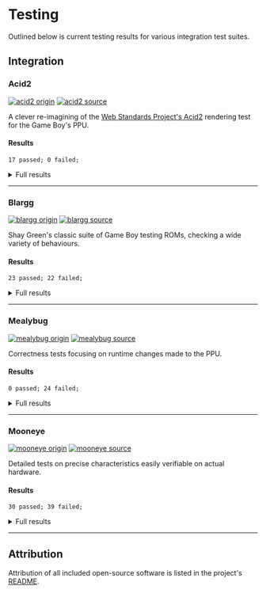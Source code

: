 # Testing

Outlined below is current testing results for various integration test suites.

## Integration

### Acid2

[![acid2 origin][acid2.git.badge]][acid2.git.hyper]
[![acid2 source][acid2.src.badge]][acid2.src.hyper]

A clever re-imagining of the [Web Standards Project's Acid2][acid2] rendering
test for the Game Boy's PPU.

#### Results

```
17 passed; 0 failed;
```

<details>
  <summary>Full results</summary>

  | Pass | Test                                                |
  |:----:| --------------------------------------------------- |
  |  ✅  | `failure_10_obj_limit`                              |
  |  ✅  | `failure_8x16_obj_tile_index_bit_0`                 |
  |  ✅  | `failure_bg_enable`                                 |
  |  ✅  | `failure_bg_map`                                    |
  |  ✅  | `failure_obj_enable`                                |
  |  ✅  | `failure_obj_horizontal_flip`                       |
  |  ✅  | `failure_obj_palette`                               |
  |  ✅  | `failure_obj_priority_lower_x`                      |
  |  ✅  | `failure_obj_priority_same_x`                       |
  |  ✅  | `failure_obj_size`                                  |
  |  ✅  | `failure_obj_to_bg_priority`                        |
  |  ✅  | `failure_obj_vertical_flip`                         |
  |  ✅  | `failure_tile_sel`                                  |
  |  ✅  | `failure_win_enable`                                |
  |  ✅  | `failure_win_line_counter`                          |
  |  ✅  | `failure_win_map`                                   |
  |  ✅  | `success`                                           |

</details>

---

### Blargg

[![blargg origin][blargg.git.badge]][blargg.git.hyper]
[![blargg source][blargg.src.badge]][blargg.src.hyper]

Shay Green's classic suite of Game Boy testing ROMs, checking a wide variety of
behaviours.

#### Results

```
23 passed; 22 failed;
```

<details>
  <summary>Full results</summary>

  | Pass | Test                                                |
  |:----:| --------------------------------------------------- |
  |  ✅  | `cpu_instrs/cpu_instrs.gb`                          |
  |  ✅  | `cpu_instrs/individual/01-special.gb`               |
  |  ✅  | `cpu_instrs/individual/02-interrupts.gb`            |
  |  ✅  | `cpu_instrs/individual/03-op sp,hl.gb`              |
  |  ✅  | `cpu_instrs/individual/04-op r,imm.gb`              |
  |  ✅  | `cpu_instrs/individual/05-op rp.gb`                 |
  |  ✅  | `cpu_instrs/individual/06-ld r,r.gb`                |
  |  ✅  | `cpu_instrs/individual/07-jr,jp,call,ret,rst.gb`    |
  |  ✅  | `cpu_instrs/individual/08-misc instrs.gb`           |
  |  ✅  | `cpu_instrs/individual/09-op r,r.gb`                |
  |  ✅  | `cpu_instrs/individual/10-bit ops.gb`               |
  |  ✅  | `cpu_instrs/individual/11-op a,(hl).gb`             |
  |  ❌  | `dmg_sound/dmg_sound.gb`                            |
  |  ❌  | `dmg_sound/rom_singles/01-registers.gb`             |
  |  ❌  | `dmg_sound/rom_singles/02-len ctr.gb`               |
  |  ❌  | `dmg_sound/rom_singles/03-trigger.gb`               |
  |  ❌  | `dmg_sound/rom_singles/04-sweep.gb`                 |
  |  ❌  | `dmg_sound/rom_singles/05-sweep details.gb`         |
  |  ❌  | `dmg_sound/rom_singles/06-overflow on trigger.gb`   |
  |  ❌  | `dmg_sound/rom_singles/07-len sweep period sync.gb` |
  |  ❌  | `dmg_sound/rom_singles/08-len ctr during power.gb`  |
  |  ❌  | `dmg_sound/rom_singles/09-wave read while on.gb`    |
  |  ❌  | `dmg_sound/rom_singles/10-wave trigger while on.gb` |
  |  ❌  | `dmg_sound/rom_singles/11-regs after power.gb`      |
  |  ❌  | `dmg_sound/rom_singles/12-wave write while on.gb`   |
  |  ❌  | `halt_bug.gb`                                       |
  |  ✅  | `instr_timing/instr_timing.gb`                      |
  |  ❌  | `interrupt_time/interrupt_time.gb`                  |
  |  ✅  | `mem_timing/individual/01-read_timing.gb`           |
  |  ✅  | `mem_timing/individual/02-write_timing.gb`          |
  |  ✅  | `mem_timing/individual/03-modify_timing.gb`         |
  |  ✅  | `mem_timing/mem_timing.gb`                          |
  |  ✅  | `mem_timing-2/mem_timing.gb`                        |
  |  ✅  | `mem_timing-2/rom_singles/01-read_timing.gb`        |
  |  ✅  | `mem_timing-2/rom_singles/02-write_timing.gb`       |
  |  ✅  | `mem_timing-2/rom_singles/03-modify_timing.gb`      |
  |  ❌  | `oam_bug/oam_bug.gb`                                |
  |  ❌  | `oam_bug/rom_singles/1-lcd_sync.gb`                 |
  |  ❌  | `oam_bug/rom_singles/2-causes.gb`                   |
  |  ✅  | `oam_bug/rom_singles/3-non_causes.gb`               |
  |  ❌  | `oam_bug/rom_singles/4-scanline_timing.gb`          |
  |  ❌  | `oam_bug/rom_singles/5-timing_bug.gb`               |
  |  ✅  | `oam_bug/rom_singles/6-timing_no_bug.gb`            |
  |  ❌  | `oam_bug/rom_singles/7-timing_effect.gb`            |
  |  ❌  | `oam_bug/rom_singles/8-instr_effect.gb`             |

</details>

---

### Mealybug

[![mealybug origin][mealybug.git.badge]][mealybug.git.hyper]
[![mealybug source][mealybug.src.badge]][mealybug.src.hyper]

Correctness tests focusing on runtime changes made to the PPU.

#### Results

```
0 passed; 24 failed;
```

<details>
  <summary>Full results</summary>

  | Pass | Test                                                |
  |:----:| --------------------------------------------------- |
  |  ❌  | `m2_win_en_toggle`                                  |
  |  ❌  | `m3_bgp_change`                                     |
  |  ❌  | `m3_bgp_change_sprites`                             |
  |  ❌  | `m3_lcdc_bg_en_change`                              |
  |  ❌  | `m3_lcdc_bg_map_change`                             |
  |  ❌  | `m3_lcdc_obj_en_change`                             |
  |  ❌  | `m3_lcdc_obj_en_change_variant`                     |
  |  ❌  | `m3_lcdc_obj_size_change`                           |
  |  ❌  | `m3_lcdc_obj_size_change_scx`                       |
  |  ❌  | `m3_lcdc_tile_sel_change`                           |
  |  ❌  | `m3_lcdc_tile_sel_win_change`                       |
  |  ❌  | `m3_lcdc_win_en_change_multiple`                    |
  |  ❌  | `m3_lcdc_win_en_change_multiple_wx`                 |
  |  ❌  | `m3_lcdc_win_map_change`                            |
  |  ❌  | `m3_obp0_change`                                    |
  |  ❌  | `m3_scx_high_5_bits`                                |
  |  ❌  | `m3_scx_low_3_bits`                                 |
  |  ❌  | `m3_scy_change`                                     |
  |  ❌  | `m3_window_timing`                                  |
  |  ❌  | `m3_window_timing_wx_0`                             |
  |  ❌  | `m3_wx_4_change`                                    |
  |  ❌  | `m3_wx_4_change_sprites`                            |
  |  ❌  | `m3_wx_5_change`                                    |
  |  ❌  | `m3_wx_6_change`                                    |

</details>

---

### Mooneye

[![mooneye origin][mooneye.git.badge]][mooneye.git.hyper]
[![mooneye source][mooneye.src.badge]][mooneye.src.hyper]

Detailed tests on precise characteristics easily verifiable on actual hardware.

#### Results

```
30 passed; 39 failed;
```

<details>
  <summary>Full results</summary>

  | Pass | Test                                                |
  |:----:| --------------------------------------------------- |
  |  ❌  | `acceptance/add_sp_e_timing.gb`                     |
  |  ✅  | `acceptance/bits/mem_oam.gb`                        |
  |  ✅  | `acceptance/bits/reg_f.gb`                          |
  |  ❌  | `acceptance/bits/unused_hwio-GS.gb`                 |
  |  ❌  | `acceptance/boot_div-dmg0.gb`                       |
  |  ❌  | `acceptance/boot_div-dmgABCmgb.gb`                  |
  |  ❌  | `acceptance/boot_hwio-dmg0.gb`                      |
  |  ❌  | `acceptance/boot_hwio-dmgABCmgb.gb`                 |
  |  ❌  | `acceptance/boot_regs-dmg0.gb`                      |
  |  ✅  | `acceptance/boot_regs-dmgABC.gb`                    |
  |  ❌  | `acceptance/call_cc_timing.gb`                      |
  |  ❌  | `acceptance/call_cc_timing2.gb`                     |
  |  ❌  | `acceptance/call_timing.gb`                         |
  |  ❌  | `acceptance/call_timing2.gb`                        |
  |  ✅  | `acceptance/di_timing-GS.gb`                        |
  |  ✅  | `acceptance/div_timing.gb`                          |
  |  ✅  | `acceptance/ei_sequence.gb`                         |
  |  ✅  | `acceptance/ei_timing.gb`                           |
  |  ✅  | `acceptance/halt_ime0_ei.gb`                        |
  |  ✅  | `acceptance/halt_ime0_nointr_timing.gb`             |
  |  ✅  | `acceptance/halt_ime1_timing.gb`                    |
  |  ✅  | `acceptance/halt_ime1_timing2-GS.gb`                |
  |  ✅  | `acceptance/if_ie_registers.gb`                     |
  |  ✅  | `acceptance/instr/daa.gb`                           |
  |  ❌  | `acceptance/interrupts/ie_push.gb`                  |
  |  ✅  | `acceptance/intr_timing.gb`                         |
  |  ❌  | `acceptance/jp_cc_timing.gb`                        |
  |  ❌  | `acceptance/jp_timing.gb`                           |
  |  ❌  | `acceptance/ld_hl_sp_e_timing.gb`                   |
  |  ✅  | `acceptance/oam_dma/basic.gb`                       |
  |  ✅  | `acceptance/oam_dma/reg_read.gb`                    |
  |  ❌  | `acceptance/oam_dma_restart.gb`                     |
  |  ❌  | `acceptance/oam_dma/sources-GS.gb`                  |
  |  ❌  | `acceptance/oam_dma_start.gb`                       |
  |  ❌  | `acceptance/oam_dma_timing.gb`                      |
  |  ✅  | `acceptance/pop_timing.gb`                          |
  |  ❌  | `acceptance/ppu/hblank_ly_scx_timing-GS.gb`         |
  |  ✅  | `acceptance/ppu/intr_1_2_timing-GS.gb`              |
  |  ❌  | `acceptance/ppu/intr_2_0_timing.gb`                 |
  |  ❌  | `acceptance/ppu/intr_2_mode0_timing.gb`             |
  |  ❌  | `acceptance/ppu/intr_2_mode0_timing_sprites.gb`     |
  |  ❌  | `acceptance/ppu/intr_2_mode3_timing.gb`             |
  |  ❌  | `acceptance/ppu/intr_2_oam_ok_timing.gb`            |
  |  ❌  | `acceptance/ppu/lcdon_timing-GS.gb`                 |
  |  ❌  | `acceptance/ppu/lcdon_write_timing-GS.gb`           |
  |  ❌  | `acceptance/ppu/stat_irq_blocking.gb`               |
  |  ❌  | `acceptance/ppu/stat_lyc_onoff.gb`                  |
  |  ❌  | `acceptance/ppu/vblank_stat_intr-GS.gb`             |
  |  ❌  | `acceptance/push_timing.gb`                         |
  |  ✅  | `acceptance/rapid_di_ei.gb`                         |
  |  ❌  | `acceptance/ret_cc_timing.gb`                       |
  |  ❌  | `acceptance/ret_timing.gb`                          |
  |  ❌  | `acceptance/reti_intr_timing.gb`                    |
  |  ❌  | `acceptance/reti_timing.gb`                         |
  |  ❌  | `acceptance/rst_timing.gb`                          |
  |  ❌  | `acceptance/serial/boot_sclk_align-dmgABCmgb.gb`    |
  |  ✅  | `acceptance/timer/div_write.gb`                     |
  |  ✅  | `acceptance/timer/rapid_toggle.gb`                  |
  |  ✅  | `acceptance/timer/tim00.gb`                         |
  |  ✅  | `acceptance/timer/tim00_div_trigger.gb`             |
  |  ✅  | `acceptance/timer/tim01.gb`                         |
  |  ✅  | `acceptance/timer/tim01_div_trigger.gb`             |
  |  ✅  | `acceptance/timer/tim10.gb`                         |
  |  ✅  | `acceptance/timer/tim10_div_trigger.gb`             |
  |  ✅  | `acceptance/timer/tim11.gb`                         |
  |  ✅  | `acceptance/timer/tim11_div_trigger.gb`             |
  |  ✅  | `acceptance/timer/tima_reload.gb`                   |
  |  ❌  | `acceptance/timer/tima_write_reloading.gb`          |
  |  ❌  | `acceptance/timer/tma_write_reloading.gb`           |

</details>

---

## Attribution

Attribution of all included open-source software is listed in the project's
[README][attrib].

<!-- Reference-style links -->
[acid2]: https://webstandards.org/files/acid2/test.html
[attrib]: /README.md#attribution

<!-- Badges -->
[acid2.git.badge]:    https://img.shields.io/badge/acid2-origin-2188a7?logo=github
[acid2.git.hyper]:    https://github.com/mattcurrie/dmg-acid2
[acid2.src.badge]:    https://img.shields.io/badge/acid2-source-a72145?logo=rust
[acid2.src.hyper]:    ./acid2.rs
[blargg.git.badge]:   https://img.shields.io/badge/blargg-origin-2188a7?logo=github
[blargg.git.hyper]:   https://github.com/retrio/gb-test-roms
[blargg.src.badge]:   https://img.shields.io/badge/blargg-source-a72145?logo=rust
[blargg.src.hyper]:   ./blargg.rs
[mealybug.git.badge]: https://img.shields.io/badge/mealybug-origin-2188a7?logo=github
[mealybug.git.hyper]: https://github.com/mattcurrie/mealybug-tearoom-tests
[mealybug.src.badge]: https://img.shields.io/badge/mealybug-source-a72145?logo=rust
[mealybug.src.hyper]: ./mealybug.rs
[mooneye.git.badge]:  https://img.shields.io/badge/mooneye-origin-2188a7?logo=github
[mooneye.git.hyper]:  https://github.com/Gekkio/mooneye-test-suite
[mooneye.src.badge]:  https://img.shields.io/badge/mooneye-source-a72145?logo=rust
[mooneye.src.hyper]:  ./mooneye.rs
